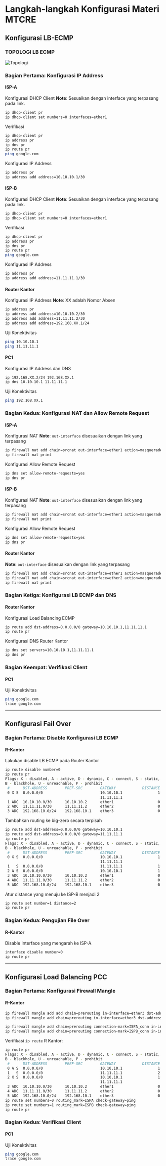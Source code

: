 # Langkah-langkah Konfigurasi Materi MTCRE

## Konfigurasi LB-ECMP
### TOPOLOGI LB ECMP
![Topologi](https://github.com/saifulindo/MTCRE/raw/master/topologi-lb.jpg)
### Bagian Pertama: Konfigurasi IP Address
#### ISP-A
Konfigurasi DHCP Client
**Note**: Sesuaikan dengan interface yang terpasang pada link.
```bash
ip dhcp-client pr
ip dhcp-client set numbers=0 interfaces=ether1
```
Verifikasi
```bash
ip dhcp-client pr
ip address pr
ip dns pr
ip route pr
ping google.com
```
Konfigurasi IP Address
```bash
ip address pr
ip address add address=10.10.10.1/30
```

#### ISP-B
Konfigurasi DHCP Client
**Note**: Sesuaikan dengan interface yang terpasang pada link.
```bash
ip dhcp-client pr
ip dhcp-client set numbers=0 interfaces=ether1
```
Verifikasi
```bash
ip dhcp-client pr
ip address pr
ip dns pr
ip route pr
ping google.com
```
Konfigurasi IP Address
```bash
ip address pr
ip address add address=11.11.11.1/30
```

#### Router Kantor
Konfigurasi IP Address
**Note**: XX adalah Nomor Absen
```bash
ip address pr
ip address add address=10.10.10.2/30
ip address add address=11.11.11.2/30
ip address add address=192.168.XX.1/24
```
Uji Konektivitas
```bash
ping 10.10.10.1
ping 11.11.11.1
```

#### PC1
Konfigurasi IP Address dan DNS
```bash
ip 192.168.XX.2/24 192.168.XX.1
ip dns 10.10.10.1 11.11.11.1
```
Uji Konektivitas
```bash
ping 192.168.XX.1
```

### Bagian Kedua: Konfigurasi NAT dan Allow Remote Request
#### ISP-A
Konfigurasi NAT
**Note**: `out-interface` disesuaikan dengan link yang terpasang
```bash
ip firewall nat add chain=srcnat out-interface=ether1 action=masquerade
ip firewall nat print
```
Konfigurasi Allow Remote Request
```bash
ip dns set allow-remote-requests=yes
ip dns pr
```
#### ISP-B
Konfigurasi NAT
**Note**: `out-interface` disesuaikan dengan link yang terpasang
```bash
ip firewall nat add chain=srcnat out-interface=ether1 action=masquerade
ip firewall nat print
```
Konfigurasi Allow Remote Request
```bash
ip dns set allow-remote-requests=yes
ip dns pr
```
#### Router Kantor
**Note**: `out-interface` disesuaikan dengan link yang terpasang
```bash
ip firewall nat add chain=srcnat out-interface=ether1 action=masquerade
ip firewall nat add chain=srcnat out-interface=ether2 action=masquerade
ip firewall nat print
```

### Bagian Ketiga: Konfigurasi LB ECMP dan DNS
#### Router Kantor
Konfigurasi Load Balancing ECMP
```bash
ip route add dst-address=0.0.0.0/0 gateway=10.10.10.1,11.11.11.1
ip route pr
```
Konfigurasi DNS Router Kantor
```bash
ip dns set servers=10.10.10.1,11.11.11.1
ip dns pr
```

### Bagian Keempat: Verifikasi Client
#### PC1
Uji Konektivitas 
```bash
ping google.com
trace google.com
```

---

## Konfigurasi Fail Over
### Bagian Pertama: Disable Konfigurasi LB ECMP
#### R-Kantor
Lakukan disable LB ECMP pada Router Kantor
```bash
ip route disable number=0
ip route pr
Flags: X - disabled, A - active, D - dynamic, C - connect, S - static, r - rip, b - bgp, o - ospf, m - mme,
B - blackhole, U - unreachable, P - prohibit
 #      DST-ADDRESS        PREF-SRC        GATEWAY            DISTANCE
 0 X S  0.0.0.0/0                          10.10.10.1                1
                                           11.11.11.1
 1 ADC  10.10.10.0/30      10.10.10.2      ether1                    0
 2 ADC  11.11.11.0/30      11.11.11.2      ether2                    0
 3 ADC  192.168.10.0/24    192.168.10.1    ether3                    0
```
Tambahkan routing ke big-zero secara terpisah
```bash
ip route add dst-address=0.0.0.0/0 gateway=10.10.10.1
ip route add dst-address=0.0.0.0/0 gateway=11.11.11.1
ip route pr
Flags: X - disabled, A - active, D - dynamic, C - connect, S - static, r - rip, b - bgp, o - ospf, m - mme,
B - blackhole, U - unreachable, P - prohibit
 #      DST-ADDRESS        PREF-SRC        GATEWAY            DISTANCE
 0 X S  0.0.0.0/0                          10.10.10.1                1
                                           11.11.11.1
 1   S  0.0.0.0/0                          11.11.11.1                1
 2 A S  0.0.0.0/0                          10.10.10.1                1
 3 ADC  10.10.10.0/30      10.10.10.2      ether1                    0
 4 ADC  11.11.11.0/30      11.11.11.2      ether2                    0
 5 ADC  192.168.10.0/24    192.168.10.1    ether3                    0
```
Atur distance yang menuju ke ISP-B menjadi 2
```bash
ip route set number=1 distance=2
ip route pr
```
### Bagian Kedua: Pengujian File Over
#### R-Kantor
Disable Interface yang mengarah ke ISP-A
```bash
interface disable number=0
ip route pr
```

---

## Konfigurasi Load Balancing PCC
### Bagian Pertama: Konfigurasi Firewall Mangle
#### R-Kantor
```bash
ip firewall mangle add add chain=prerouting in-interface=ether3 dst-address-type=!local per-connection-classifier=both-addresses-and-ports:2/0 action=mark-connection new-connection-mark=ISPA_conn passthrough=yes
ip firewall mangle add chain=prerouting in-interface=ether3 dst-address-type=!local per-connection-classifier=both-addresses-and-ports:2/1 action=mark-connection new-connection-mark=ISPB_conn passthrough=yes

ip firewall mangle add chain=prerouting connection-mark=ISPA_conn in-interface=ether3 action=mark-routing new-routing-mark=ISPA
ip firewall mangle add chain=prerouting connection-mark=ISPB_conn in-interface=ether3 action=mark-routing new-routing-mark=ISPB
```
Verifikasi `ip route` R Kantor:
```bash
ip route pr
Flags: X - disabled, A - active, D - dynamic, C - connect, S - static, r - rip, b - bgp, o - ospf, m - mme,
B - blackhole, U - unreachable, P - prohibit
 #      DST-ADDRESS        PREF-SRC        GATEWAY            DISTANCE
 0 A S  0.0.0.0/0                          10.10.10.1                1
 1   S  0.0.0.0/0                          11.11.11.1                2
 2 X S  0.0.0.0/0                          10.10.10.1                1
                                           11.11.11.1
 3 ADC  10.10.10.0/30      10.10.10.2      ether1                    0
 4 ADC  11.11.11.0/30      11.11.11.2      ether2                    0
 5 ADC  192.168.10.0/24    192.168.10.1    ether3                    0
ip route set numbers=0 routing_mark=ISPA check-gateway=ping
ip route set numbers=1 routing_mark=ISPB check-gateway=ping
ip route pr
```
### Bagian Kedua: Verifikasi Client
#### PC1
Uji Konektivitas 
```bash
ping google.com
trace google.com
```
[def]: ../topologi-lb.jpg